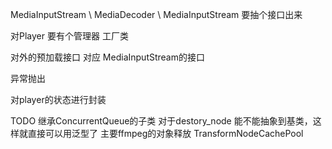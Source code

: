 MediaInputStream \ MediaDecoder \ MediaInputStream 要抽个接口出来

对Player 要有个管理器 工厂类

对外的预加载接口 对应 MediaInputStream的接口

异常抛出

对player的状态进行封装

TODO 继承ConcurrentQueue的子类 对于destory_node 能不能抽象到基类，这样就直接可以用泛型了 主要ffmpeg的对象释放 TransformNodeCachePool